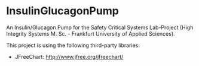 # InsulinGlucagonPump
An Insulin/Glucagon Pump for the Safety Critical Systems Lab-Project (High Integrity Systems M. Sc. - Frankfurt University of Applied Sciences).

This project is using the following third-party libraries:
* JFreeChart: http://www.jfree.org/jfreechart/
